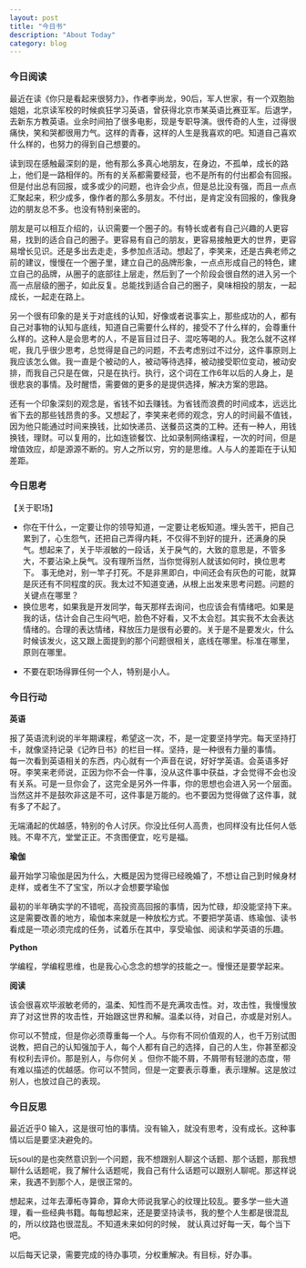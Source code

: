 ```yaml
---
layout: post
title: "今日书"
description: "About Today"
category: blog
---
```




### 今日阅读

   最近在读《你只是看起来很努力》，作者李尚龙，90后，军人世家，有一个双胞胎姐姐，北京读军校的时候疯狂学习英语，曾获得北京市某英语比赛亚军。后退学，去新东方教英语。业余时间拍了很多电影，现是专职导演。很传奇的人生，过得很痛快，笑和哭都很用力气。这样的青春，这样的人生是我喜欢的吧。知道自己喜欢什么样的，也努力的得到自己想要的。 

  读到现在感触最深刻的是，他有那么多真心地朋友，在身边，不孤单，成长的路上，他们是一路相伴的。所有的关系都需要经营，也不是所有的付出都会有回报。但是付出总有回报，或多或少的问题，也许会少点，但是总比没有强，而且一点点汇聚起来，积少成多，像作者的那么多朋友。不付出，是肯定没有回报的，像我身边的朋友总不多。也没有特别亲密的。

  朋友是可以相互介绍的，认识需要一个圈子的。有特长或者有自己兴趣的人更容易，找到的适合自己的圈子。更容易有自己的朋友，更容易接触更大的世界，更容易增长见识。还是多出去走走，多参加点活动。想起了，李笑来，还是古典老师之前的建议，慢慢在一个圈子里，建立自己的品牌形象，一点点形成自己的特色，建立自己的品牌，从圈子的底部往上层走，然后到了一个阶段会很自然的进入另一个高一点层级的圈子，如此反复。总能找到适合自己的圈子，臭味相投的朋友，一起成长，一起走在路上。

  另一个很有印象的是关于对底线的认知，好像或者说事实上，那些成功的人，都有自己对事物的认知与底线，知道自己需要什么样的，接受不了什么样的，会尊重什么样的。这种人是会思考的人，不是盲目过日子、混吃等喝的人。我怎么就不这样呢，我几乎很少思考，总觉得是自己的问题，不去考虑别过不过分，这件事原则上我应该怎么做。我一直是个被动的人，被动等待选择，被动接受职位变动，被动安排，而我自己只是在做，只是在执行。执行，这个词在工作6年以后的人身上，是很悲哀的事情。及时醒悟，需要做的更多的是提供选择，解决方案的思路。
  
  还有一个印象深刻的观念是，省钱不如去赚钱。为省钱而浪费的时间成本，远远比省下去的那些钱昂贵的多。又想起了，李笑来老师的观念，穷人的时间最不值钱，因为他只能通过时间来换钱，比如快递员、送餐员这类的工种。还有一种人，用钱换钱，理财。可以复用的，比如连锁餐饮、比如录制网络课程，一次的时间，但是增值效应，却是源源不断的。穷人之所以穷，穷的是思维。人与人的差距在于认知差距。  

### 今日思考

【关于职场】

* 你在干什么，一定要让你的领导知道，一定要让老板知道。埋头苦干，把自己累到了，心生怨气，还把自己弄得内耗，不仅得不到好的提升，还满身的戾气。想起来了，关于毕淑敏的一段话，关于戾气的，大致的意思是，不管多大，不要沾染上戾气。没有理所当然，当你觉得别人就该如何时，换位思考下。
事无绝对，别一竿子打死。不是非黑即白，中间还会有灰色的可能，就算是灰还有不同程度的灰。我太过不知道变通，从根上出发来思考问题。问题的关键点在哪里？
* 换位思考，如果我是开发同学，每天那样去询问，也应该会有情绪吧。如果是我的话，估计会自己生闷气吧，脸色不好看，又不太会怼。其实我不太会表达情绪的。合理的表达情绪，释放压力是很有必要的。关于是不是要发火，什么时候该发火，这又跟上面提到的那个问题很相关，底线在哪里。标准在哪里，原则在哪里。
- 不要在职场得罪任何一个人，特别是小人。

### 今日行动

**英语**

  报了英语流利说的半年期课程，希望这一次，不，是一定要坚持学完。每天坚持打卡，就像坚持记录《记昨日书》的栏目一样。坚持，是一种很有力量的事情。	
  每一次看到英语相关的东西，内心就有一个声音在说，好好学英语。会英语多好呀。李笑来老师说，正因为你不会一件事，没从这件事中获益，才会觉得不会也没有关系。可是一旦你会了，这完全是另外一件事，你的思想也会进入另一个层面。当然这并不是鼓吹非这是不可，这件事是万能的。也不要因为觉得做了这件事，就有多了不起了。

  无端涌起的优越感，特别的令人讨厌。你没比任何人高贵，也同样没有比任何人低贱。不卑不亢，堂堂正正。不贪图便宜，吃亏是福。

**瑜伽**

  最开始学习瑜伽是因为什么，大概是因为觉得已经晚婚了，不想让自己到时候身材走样，或者生不了宝宝，所以才会想要学瑜伽
	
  最初的半年确实学的不错呢，高投资高回报的事情，因为忙碌，却没能坚持下来。这是需要改善的地方，瑜伽本来就是一种放松方式。不要把学英语、练瑜伽、读书看成是一项必须完成的任务，试着乐在其中，享受瑜伽、阅读和学英语的乐趣。

**Python**

  学编程，学编程思维，也是我心心念念的想学的技能之一。慢慢还是要学起来。

**阅读**

  该会很喜欢毕淑敏老师的，温柔、知性而不是充满攻击性。对，攻击性，我慢慢放弃了对这世界的攻击性，开始跟这世界和解。温柔以待，对自己，亦或是对别人。

你可以不赞成，但是你必须尊重每一个人。与你有不同价值观的人，也千万别试图说教，把自己的认知强加于人，每个人都有自己的选择，自己的人生，你甚至都没有权利去评价。那是别人，与你何关 。但你不能不屑，不屑带有轻邈的态度，带有难以描述的优越感。你可以不赞同，但是一定要表示尊重，表示理解。这是放过别人，也放过自己的表现。

### 今日反思

  最近近乎0 输入，这是很可怕的事情。没有输入，就没有思考，没有成长。这种事情以后是要坚决避免的。

  玩soul的是也突然意识到一个问题，我不想跟别人聊这个话题、那个话题，那我想聊什么话题呢，我了解什么话题呢，我自己有什么话题可以跟别人聊呢。那这样说来，我遇不到那个人，是很正常的。

  想起来，过年去潭柘寺算命，算命大师说我掌心的纹理比较乱。要多学一些大道理，看一些经典书籍。每每想起来，还是要坚持读书，我的整个人生都是很混乱的，所以纹路也很混乱。不知道未来如何的时候， 就认真过好每一天，每个当下吧。

以后每天记录，需要完成的待办事项，分权重解决。有目标，好办事。
